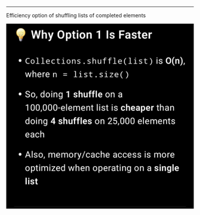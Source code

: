 

---

Efficiency option of shuffling lists of completed elements

![memoryEfficiency.jpg](images/memoryEfficiency.jpg)